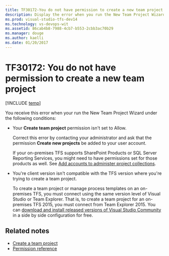 ```yaml
---
title: TF30172-You do not have permission to create a new team project. | VSTS & TFS
description: Display the error when you run the New Team Project Wizard.
ms.prod: visual-studio-tfs-dev14
ms.technology: vs-devops-wit
ms.assetid: 86cab4b8-7988-4cb7-b553-2cbb3ac70b29
ms.manager: douge
ms.author: kaelli
ms.date: 01/20/2017
---
```

# TF30172: You do not have permission to create a new team project

[!INCLUDE [temp](../../_shared/dev15-version-header.md)]

You receive this error when your run the New Team Project Wizard under the following conditions:  
  
-   Your **Create team project** permission isn't set to Allow.  
  
     Correct this error by contacting your administrator and ask that the permission **Create new projects** be added to your user account.  
  
     If your on-premises TFS supports SharePoint Products or SQL Server Reporting Services, you might need to have permissions set for those products as well. See [Add accounts to administer project collections](../../../security/set-project-collection-level-permissions.md).  
  
-   You're client version isn't compatible with the TFS version where you're trying to create a team project.  
  
     To create a team project or manage process templates on an on-premises TFS, you must connect using the same version level of Visual Studio or Team Explorer. That is, to create a team project for an on-premises TFS 2015, you must connect from Team Explorer 2015. You can [download and install released versions of Visual Studio Community](http://www.visualstudio.com/downloads/download-visual-studio-vs) in a side by side configuration for free.  
  
## Related notes  
- [Create a team project](../../../accounts/create-team-project.md)   
- [Permission reference](../../../security/permissions.md)